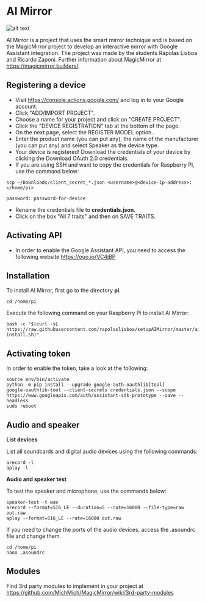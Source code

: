 # AI Mirror

![alt text](https://i.imgur.com/CKaDBeJ.jpg)

AI Mirror is a project that uses the smart mirror technique and is based on the MagicMirror project to develop an interactive mirror with Google Assistant integration. The project was made by the students Rápolas Lisboa and Ricardo Zaponi. Further information about MagicMirror at https://magicmirror.builders/.

## Registering a device

* Visit https://console.actions.google.com/ and log in to your Google account.
* Click "ADD/IMPORT PROJECT".
* Choose a name for your project and click on "CREATE PROJECT".
* Click the "DEVICE REGISTRATION" tab at the bottom of the page.
* On the next page, select the REGISTER MODEL option..
* Enter the product name (you can put any), the name of the manufacturer (you can put any) and select Speaker as the device type.
* Your device is registered! Download the credentials of your device by clicking the Download OAuth 2.0 credentials.
* If you are using SSH and want to copy the credentials for Raspberry PI, use the command below:
```
scp ~/Downloads/client_secret_*.json <username>@<device-ip-address>:
</home/pi>

password: password-for-device
```
* Rename the credentials file to **credentials.json**.
* Click on the box "All 7 traits" and then on SAVE TRAITS.



## Activating API

* In order to enable the Google Assistant API, you need to access the following website https://ouo.io/VC4jBP 


## Installation

To install AI Mirror, first go to the directory **pi**.
``` 
cd /home/pi
```
Execute the following command on your Raspberry Pi to install AI Mirror:
``` 
bash -c "$(curl -sL https://raw.githubusercontent.com/rapolaslisboa/setupAIMirror/master/aimirror-install.sh)" 
```

## Activating token

In order to enable the token, take a look at the following:

``` 
source env/bin/activate
python -m pip install --upgrade google-auth-oauthlib[tool]
google-oauthlib-tool --client-secrets credentials.json --scope https://www.googleapis.com/auth/assistant-sdk-prototype --save --headless
sudo reboot
```

## Audio and speaker

**List devices**

List all soundcards and digital audio devices using the following commands:
``` 
arecord -l
aplay -l
``` 

**Audio and speaker test**

To test the speaker and microphone, use the commands below:
``` 
speaker-test -t wav
arecord --format=S16_LE --duration=5 --rate=16000 --file-type=raw out.raw
aplay --format=S16_LE --rate=16000 out.raw
```
If you need to change the ports of the audio devices, access the .asoundrc file and change them.
``` 
cd /home/pi
nano .asoundrc
```

## Modules

Find 3rd party modules to implement in your project at https://github.com/MichMich/MagicMirror/wiki/3rd-party-modules









